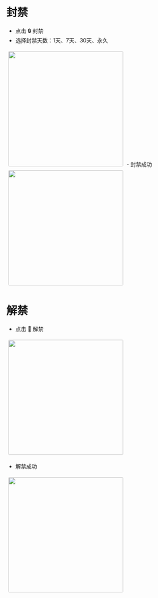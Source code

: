 # **封禁**

- 点击 🔒 封禁
- 选择封禁天数：1天、7天、30天、永久
<img src="/user/ban.png" width="300" height="300" style="border-radius: 8px; padding: 5px;" />
- 封禁成功
<img src="/user/ban_success.png" width="300" height="300" style="border-radius: 8px; padding: 5px;" />

# **解禁**

- 点击 🔑 解禁
<img src="/user/user_detail.png" width="300" height="300" style="border-radius: 8px; padding: 5px;" />

- 解禁成功
<img src="/user/unban.png" width="300" height="300" style="border-radius: 8px; padding: 5px;" />
